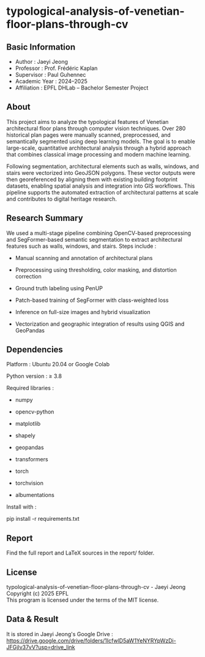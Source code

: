 # typological-analysis-of-venetian-floor-plans-through-cv

## Basic Information
* Author : Jaeyi Jeong
* Professor : Prof. Frédéric Kaplan
* Supervisor : Paul Guhennec
* Academic Year : 2024–2025 
* Affiliation : EPFL DHLab – Bachelor Semester Project

## About
This project aims to analyze the typological features of Venetian architectural floor plans through computer vision techniques. Over 280 historical plan pages were manually scanned, preprocessed, and semantically segmented using deep learning models. The goal is to enable large-scale, quantitative architectural analysis through a hybrid approach that combines classical image processing and modern machine learning.

Following segmentation, architectural elements such as walls, windows, and stairs were vectorized into GeoJSON polygons. These vector outputs were then georeferenced by aligning them with existing building footprint datasets, enabling spatial analysis and integration into GIS workflows. This pipeline supports the automated extraction of architectural patterns at scale and contributes to digital heritage research.

## Research Summary
We used a multi-stage pipeline combining OpenCV-based preprocessing and SegFormer-based semantic segmentation to extract architectural features such as walls, windows, and stairs.
Steps include :

* Manual scanning and annotation of architectural plans

* Preprocessing using thresholding, color masking, and distortion correction

* Ground truth labeling using PenUP

* Patch-based training of SegFormer with class-weighted loss

* Inference on full-size images and hybrid visualization

* Vectorization and geographic integration of results using QGIS and GeoPandas

## Dependencies
Platform : Ubuntu 20.04 or Google Colab

Python version : ≥ 3.8

Required libraries :

* numpy

* opencv-python

* matplotlib

* shapely

* geopandas

* transformers

* torch

* torchvision

* albumentations

Install with :

pip install -r requirements.txt

## Report
Find the full report and LaTeX sources in the report/ folder.

## License
typological-analysis-of-venetian-floor-plans-through-cv - Jaeyi Jeong  
Copyright (c) 2025 EPFL  
This program is licensed under the terms of the MIT license.

## Data & Result 
It is stored in Jaeyi Jeong's Google Drive : https://drive.google.com/drive/folders/1IcfwlD5aW1YeNYRYpWzDi-JFGjIv37vV?usp=drive_link

